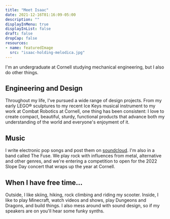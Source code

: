 ```yaml
---
title: "Meet Isaac"
date: 2021-12-16T01:16:09-05:00
description: ""
displayInMenu: true
displayInList: false
draft: false
dropCap: false
resources:
- name: featuredImage
  src: "isaac-holding-melodica.jpg"
---
```


I'm an undergraduate at Cornell studying mechanical engineering, but I also do other things.

## Engineering and Design
Throughout my life, I've pursued a wide range of design projects. From my early LEGO® sculptures to my recent Ice Keys musical instrument to my work at Combat Robotics at Cornell, one thing has been consistent: I love to create compact, beautiful, sturdy, functional products that advance both my understanding of the world and everyone's enjoyment of it.

## Music
I write electronic pop songs and post them on [soundcloud](https://soundcloud.com/isaacnewcomb). I'm also in a band called The Fuse. We play rock with influences from metal, alternative and other genres, and we're entering a competition to open for the 2022 Slope Day concert that wraps up the year at Cornell.

## When I have free time...
Outside, I like skiing, hiking, rock climbing and riding my scooter. Inside, I like to play Minecraft, watch videos and shows, play Dungeons and Dragons, and build things. I also mess around with sound design, so if my speakers are on you'll hear some funky synths.